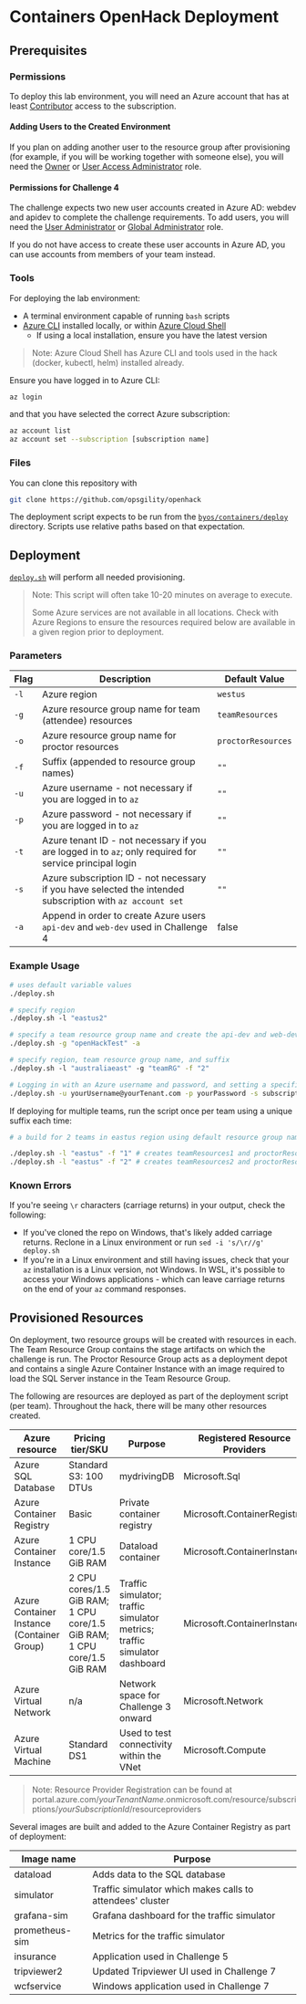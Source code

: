# Containers OpenHack Deployment

## Prerequisites

### Permissions

To deploy this lab environment, you will need an Azure account that has at least [Contributor](https://docs.microsoft.com/en-us/azure/role-based-access-control/built-in-roles#contributor) access to the subscription.

#### Adding Users to the Created Environment

If you plan on adding another user to the resource group after provisioning (for example, if you will be working together with someone else), you will need the [Owner](https://docs.microsoft.com/en-us/azure/role-based-access-control/built-in-roles#owner) or [User Access Administrator](https://docs.microsoft.com/en-us/azure/role-based-access-control/built-in-roles#user-access-administrator) role.

#### Permissions for Challenge 4

The challenge expects two new user accounts created in Azure AD: webdev and apidev to complete the challenge requirements. To add users, you will need the [User Administrator](https://docs.microsoft.com/en-us/azure/active-directory/roles/permissions-reference#user-administrator) or [Global Administrator](https://docs.microsoft.com/en-us/azure/active-directory/roles/permissions-reference#global-administrator) role.

If you do not have access to create these user accounts in Azure AD, you can use accounts from members of your team instead.

### Tools

For deploying the lab environment:

- A terminal environment capable of running `bash` scripts
- [Azure CLI](https://docs.microsoft.com/en-us/cli/azure/install-azure-cli) installed locally, or within [Azure Cloud Shell](https://docs.microsoft.com/en-us/azure/cloud-shell/overview)
  - If using a local installation, ensure you have the latest version

> Note: Azure Cloud Shell has Azure CLI and tools used in the hack (docker, kubectl, helm) installed already.

Ensure you have logged in to Azure CLI:

```sh
az login
```

and that you have selected the correct Azure subscription:

```sh
az account list
az account set --subscription [subscription name]
```

### Files

You can clone this repository with

```sh
git clone https://github.com/opsgility/openhack 
```

The deployment script expects to be run from the [`byos/containers/deploy`](./deploy) directory. Scripts use relative paths based on that expectation.

## Deployment

[`deploy.sh`](./deploy/deploy.sh) will perform all needed provisioning.

> Note: This script will often take 10-20 minutes on average to execute.  
>
> Some Azure services are not available in all locations.  Check with Azure Regions to ensure the resources required below are available in a given region prior to deployment.

### Parameters

| Flag | Description | Default Value |
| --------- | ----------- | ------------- |
| `-l` | Azure region | `westus` |
| `-g` | Azure resource group name for team (attendee) resources | `teamResources` |
| `-o` | Azure resource group name for proctor resources | `proctorResources` |
| `-f` | Suffix (appended to resource group names) | `""` |
| `-u` | Azure username - not necessary if you are logged in to `az` | `""` |
| `-p` | Azure password - not necessary if you are logged in to `az` | `""` |
| `-t` | Azure tenant ID - not necessary if you are logged in to `az`; only required for service principal login | `""` |
| `-s` | Azure subscription ID - not necessary if you have selected the intended subscription with `az account set` | `""` |
| `-a` | Append in order to create Azure users `api-dev` and `web-dev` used in Challenge 4 | false |

### Example Usage

```sh
# uses default variable values
./deploy.sh
```

```sh
# specify region
./deploy.sh -l "eastus2"
```

```sh
# specify a team resource group name and create the api-dev and web-dev users
./deploy.sh -g "openHackTest" -a
```

```sh
# specify region, team resource group name, and suffix
./deploy.sh -l "australiaeast" -g "teamRG" -f "2"
```

```sh
# Logging in with an Azure username and password, and setting a specified subscription
./deploy.sh -u yourUsername@yourTenant.com -p yourPassword -s subscriptionGUID
```

If deploying for multiple teams, run the script once per team using a unique suffix each time:

```sh
# a build for 2 teams in eastus region using default resource group naming

./deploy.sh -l "eastus" -f "1" # creates teamResources1 and proctorResources1
./deploy.sh -l "eastus" -f "2" # creates teamResources2 and proctorResources2
```

### Known Errors

If you're seeing `\r` characters (carriage returns) in your output, check the following:

- If you've cloned the repo on Windows, that's likely added carriage returns. Reclone in a Linux environment or run `sed -i 's/\r//g' deploy.sh`
- If you're in a Linux environment and still having issues, check that your `az` installation is a Linux version, not Windows. In WSL, it's possible to access your Windows applications - which can leave carriage returns on the end of your `az` command responses.

## Provisioned Resources

On deployment, two resource groups will be created with resources in each. The Team Resource Group contains the stage artifacts on which the challenge is run. The Proctor Resource Group acts as a deployment depot and contains a single Azure Container Instance with an image required to load the SQL Server instance in the Team Resource Group.

The following are resources are deployed as part of the deployment script (per team). Throughout the hack, there will be many other resources created.

| Azure resource | Pricing tier/SKU | Purpose | Registered Resource Providers |
| -------------- | ---------------- | ------- | ----------------------------- |
| Azure SQL Database | Standard S3: 100 DTUs | mydrivingDB | Microsoft.Sql |
| Azure Container Registry | Basic | Private container registry | Microsoft.ContainerRegistry |
| Azure Container Instance | 1 CPU core/1.5 GiB RAM | Dataload container | Microsoft.ContainerInstance |
| Azure Container Instance (Container Group) | 2 CPU cores/1.5 GiB RAM; 1 CPU core/1.5 GiB RAM; 1 CPU core/1.5 GiB RAM | Traffic simulator; traffic simulator metrics; traffic simulator dashboard | Microsoft.ContainerInstance |
| Azure Virtual Network | n/a | Network space for Challenge 3 onward | Microsoft.Network |
| Azure Virtual Machine | Standard DS1 | Used to test connectivity within the VNet | Microsoft.Compute |

> Note: Resource Provider Registration can be found at portal.azure.com/_yourTenantName_.onmicrosoft.com/resource/subscriptions/_yourSubscriptionId_/resourceproviders

Several images are built and added to the Azure Container Registry as part of deployment:

| Image name | Purpose |
| ---------- | ------- |
| dataload | Adds data to the SQL database |
| simulator | Traffic simulator which makes calls to attendees' cluster |
| grafana-sim | Grafana dashboard for the traffic simulator |
| prometheus-sim | Metrics for the traffic simulator |
| insurance | Application used in Challenge 5 |
| tripviewer2 | Updated Tripviewer UI used in Challenge 7 |
| wcfservice | Windows application used in Challenge 7 |

